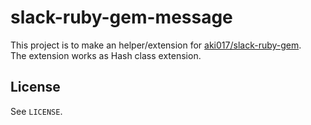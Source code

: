 # slack-ruby-gem-message

This project is to make an helper/extension for [aki017/slack-ruby-gem](https://github.com/aki017/slack-ruby-gem).  
The extension works as Hash class extension.

## License

See `LICENSE`.
